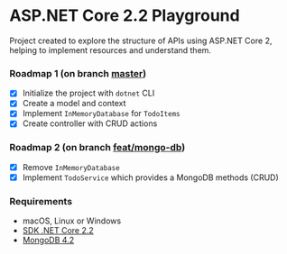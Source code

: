 # ASP.NET Core 2.2 Playground

Project created to explore the structure of APIs using ASP.NET Core 2, helping to implement resources and understand them.

### Roadmap 1 (on branch [master](https://github.com/gabrielrigon/aspnet_core_playground))

- [x] Initialize the project with `dotnet` CLI
- [x] Create a model and context
- [x] Implement `InMemoryDatabase` for `TodoItems`
- [x] Create controller with CRUD actions

### Roadmap 2 (on branch [feat/mongo-db](https://github.com/gabrielrigon/aspnet_core_playground/tree/feat/mongo-db))

- [x] Remove `InMemoryDatabase`
- [x] Implement `TodoService` which provides a MongoDB methods (CRUD)

### Requirements

- macOS, Linux or Windows
- [SDK .NET Core 2.2](https://dotnet.microsoft.com/download/dotnet-core/2.2)
- [MongoDB 4.2](https://www.mongodb.com/download-center/community)
